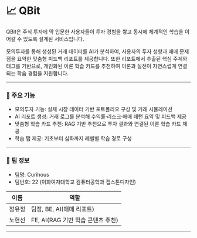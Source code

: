 # 📈 QBit
QBit은 주식 투자에 막 입문한 사용자들이 투자 경험을 쌓고 동시에 체계적인 학습을 이어갈 수 있도록 설계된 서비스입니다. <br>

모의투자를 통해 생성된 거래 데이터를 AI가 분석하여, 사용자의 투자 성향과 매매 문제점을 요약한 맞춤형 피드백 리포트를 제공합니다. 또한 리포트에서 추출된 핵심 주제와 태그를 기반으로, 개인화된 이론 학습 카드를 추천하여 이론과 실전이 자연스럽게 연결되는 학습 경험을 지원합니다. <br>

--- 

### 📍 주요 기능
- 모의투자 기능: 실제 시장 데이터 기반 포트폴리오 구성 및 거래 시뮬레이션
- AI 리포트 생성: 거래 로그를 분석해 수익률·리스크·매매 패턴 요약 및 피드백 제공
- 맞춤형 학습 카드 추천: RAG 기반 추천으로 투자 결과와 연결된 이론 학습 카드 제공
- 학습 탭 제공: 기초부터 심화까지 레벨별 학습 경로 구성

---

### 👥 팀 정보
- 팀명: Curihous
- 팀번호: 22 (이화여자대학교 컴퓨터공학과 캡스톤디자인)

| 이름 | 역할 |
|---|---|
| 정유정 | 팀장, BE, AI(매매 리포트) |
| 노현선 | FE, AI(RAG 기반 학습 콘텐츠 추천) | 

---
